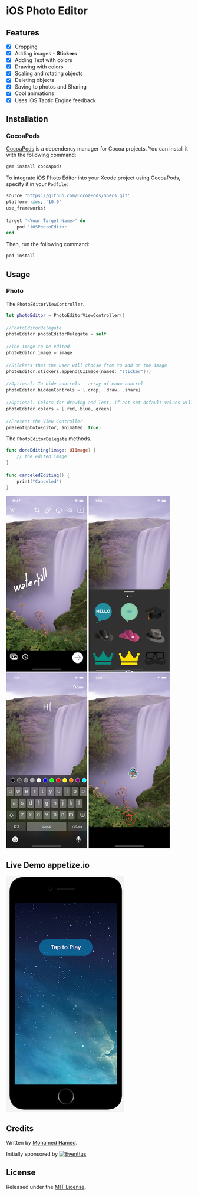 # iOS Photo Editor

## Features

- [x] Cropping
- [x] Adding images - **Stickers**
- [x] Adding Text with colors
- [x] Drawing with colors
- [x] Scaling and rotating objects
- [x] Deleting objects
- [x] Saving to photos and Sharing
- [x] Cool animations
- [x] Uses iOS Taptic Engine feedback

## Installation

### CocoaPods

[CocoaPods](http://cocoapods.org) is a dependency manager for Cocoa projects. You can install it with the following command:

```bash
gem install cocoapods
```

To integrate iOS Photo Editor into your Xcode project using CocoaPods, specify it in your `Podfile`:

```ruby
source 'https://github.com/CocoaPods/Specs.git'
platform :ios, '10.0'
use_frameworks!

target '<Your Target Name>' do
    pod 'iOSPhotoEditor'
end
```

Then, run the following command:

```bash
pod install
```

## Usage

### Photo

The `PhotoEditorViewController`.

```swift
let photoEditor = PhotoEditorViewController()

//PhotoEditorDelegate
photoEditor.photoEditorDelegate = self

//The image to be edited
photoEditor.image = image

//Stickers that the user will choose from to add on the image
photoEditor.stickers.append(UIImage(named: "sticker")!)

//Optional: To hide controls - array of enum control
photoEditor.hiddenControls = [.crop, .draw, .share]

//Optional: Colors for drawing and Text, If not set default values will be used
photoEditor.colors = [.red,.blue,.green]

//Present the View Controller
present(photoEditor, animated: true)
```

The `PhotoEditorDelegate` methods.

```swift
func doneEditing(image: UIImage) {
    // the edited image
}

func canceledEditing() {
    print("Canceled")
}
```

<p float="left">
    <img src="Assets/01.png" width="220"/>
    <img src="Assets/03.png" width="220"/>
    <img src="Assets/04.png" width="220"/>
    <img src="Assets/05.png" width="220"/>
</p>

## Live Demo appetize.io

[![Demo](Assets/appetize.png)](https://appetize.io/app/jtanmwtzbz1favhvhw5g24n7b0?device=iphone7plus&scale=50&orientation=portrait&osVersion=10.3)

## Credits

Written by [Mohamed Hamed](https://github.com/M-Hamed).

Initially sponsored by [![Eventtus](http://assets.eventtus.com/logos/eventtus/standard.png)](http://eventtus.com)

## License

Released under the [MIT License](http://www.opensource.org/licenses/MIT).
